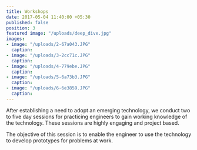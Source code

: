 ```yaml
---
title: Workshops
date: 2017-05-04 11:40:00 +05:30
published: false
position: 3
featured image: "/uploads/deep_dive.jpg"
images:
- image: "/uploads/2-67a043.JPG"
  caption: 
- image: "/uploads/3-2cc71c.JPG"
  caption: 
- image: "/uploads/4-779ebe.JPG"
  caption: 
- image: "/uploads/5-6a73b3.JPG"
  caption: 
- image: "/uploads/6-6e3859.JPG"
  caption: 
---
```


After establishing a need to adopt an emerging technology, we conduct two to five day sessions for practicing engineers to gain working knowledge of the technology. These sessions are highly engaging and project based.

The objective of this session is to enable the engineer to use the technology to develop prototypes for problems at work.